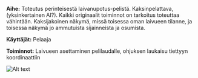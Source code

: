 **Aihe:** Toteutus perinteisestä laivanupotus-pelistä. 
Kaksinpelattava, (yksinkertainen AI?). Kaikki originaalit toiminnot on tarkoitus toteuttaa vähintään. Kaksijakoinen näkymä, missä toisessa oman laivueen tilanne, ja toisessa näkymä jo ammutuista sijainneista ja osumista.  
  
**Käyttäjät:** Pelaaja  
  
**Toiminnot:** Laivueen asettaminen pelilaudalle, ohjuksen laukaisu tiettyyn koordinaattiin  
  
  
![Alt text](/dokumentaatio/Laivanupotusluokkakaavio.png)
